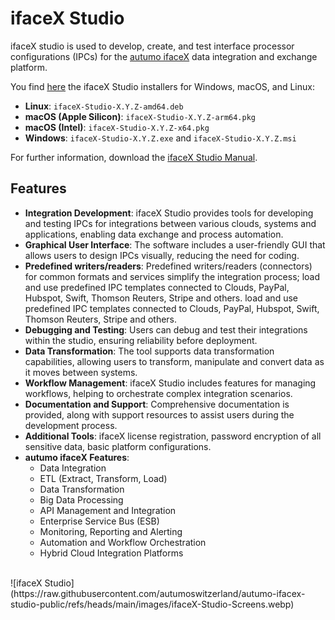 # ifaceX Studio

ifaceX studio is used to develop, create, and test interface processor
configurations (IPCs) for the [autumo ifaceX](https://ifacex.autumo.ch)
data integration and exchange platform.

You find [here](https://github.com/autumoswitzerland/autumo-ifacex-studio-public/releases)
the ifaceX Studio installers for Windows, macOS, and Linux:

* **Linux**: `ifaceX-Studio-X.Y.Z-amd64.deb`
* **macOS (Apple Silicon)**: `ifaceX-Studio-X.Y.Z-arm64.pkg`
* **macOS (Intel)**: `ifaceX-Studio-X.Y.Z-x64.pkg`
* **Windows**: `ifaceX-Studio-X.Y.Z.exe` and `ifaceX-Studio-X.Y.Z.msi`

For further information, download the [ifaceX Studio Manual](https://products.autumo.ch/ifacex/download).

## Features

- **Integration Development**: ifaceX Studio provides tools for developing and testing IPCs for integrations between various clouds, systems and applications, enabling data exchange and process automation.
- **Graphical User Interface**: The software includes a user-friendly GUI that allows users to design IPCs visually, reducing the need for coding.
- **Predefined writers/readers**: Predefined writers/readers (connectors) for common formats and services simplify the integration process; load and use predefined IPC templates connected to Clouds, PayPal, Hubspot, Swift, Thomson Reuters, Stripe and others. load and use predefined IPC templates connected to Clouds, PayPal, Hubspot, Swift, Thomson Reuters, Stripe and others.
- **Debugging and Testing**: Users can debug and test their integrations within the studio, ensuring reliability before deployment.
- **Data Transformation**: The tool supports data transformation capabilities, allowing users to transform, manipulate and convert data as it moves between systems.
- **Workflow Management**: ifaceX Studio includes features for managing workflows, helping to orchestrate complex integration scenarios.
- **Documentation and Support**: Comprehensive documentation is provided, along with support resources to assist users during the development process.
- **Additional Tools**: ifaceX license registration, password encryption of all sensitive data, basic platform configurations.
- **autumo ifaceX Features**:
    - Data Integration
    - ETL (Extract, Transform, Load)
    - Data Transformation
    - Big Data Processing
    - API Management and Integration
    - Enterprise Service Bus (ESB)
    - Monitoring, Reporting and Alerting
    - Automation and Workflow Orchestration
    - Hybrid Cloud Integration Platforms			

<br>
![ifaceX Studio](https://raw.githubusercontent.com/autumoswitzerland/autumo-ifacex-studio-public/refs/heads/main/images/ifaceX-Studio-Screens.webp)

